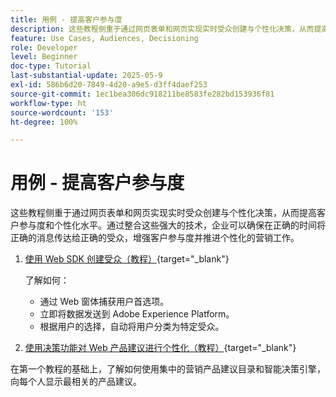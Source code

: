 ```yaml
---
title: 用例 - 提高客户参与度
description: 这些教程侧重于通过网页表单和网页实现实时受众创建与个性化决策，从而提高客户参与度和个性化水平。
feature: Use Cases, Audiences, Decisioning
role: Developer
level: Beginner
doc-type: Tutorial
last-substantial-update: 2025-05-9
exl-id: 586b6d20-7849-4d20-a9e5-d3ff4daef253
source-git-commit: 1ec1bea306dc918211be8583fe282bd153936f81
workflow-type: ht
source-wordcount: '153'
ht-degree: 100%

---
```


# 用例 - 提高客户参与度

这些教程侧重于通过网页表单和网页实现实时受众创建与个性化决策，从而提高客户参与度和个性化水平。通过整合这些强大的技术，企业可以确保在正确的时间将正确的消息传达给正确的受众，增强客户参与度并推进个性化的营销工作。

1. [使用 Web SDK 创建受众（教程）](https://experienceleague.adobe.com/zh-hans/docs/journey-optimizer-learn/create-audiences-using-web-sdk/introduction){target="_blank"}

   了解如何：

   * 通过 Web 窗体捕获用户首选项。
   * 立即将数据发送到 Adobe Experience Platform。
   * 根据用户的选择，自动将用户分类为特定受众。


2. [使用决策功能对 Web 产品建议进行个性化（教程）](https://experienceleague.adobe.com/zh-hans/docs/journey-optimizer-learn/use-decisioning-to-personalize-web-offers/introduction){target="_blank"}

在第一个教程的基础上，了解如何使用集中的营销产品建议目录和智能决策引擎，向每个人显示最相关的产品建议。

